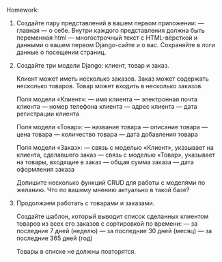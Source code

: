 Homework:
1.   Создайте пару представлений в вашем первом приложении:
    — главная
    — о себе.
    Внутри каждого представления должна быть переменная html — 
    многострочный текст с HTML-вёрсткой и данными о вашем первом Django-сайте и о вас.
    Сохраняйте в логи данные о посещении страниц.
2. Создайте три модели Django: клиент, товар и заказ.

    Клиент может иметь несколько заказов. Заказ может содержать несколько товаров. Товар может входить в несколько заказов.
    
    Поля модели «Клиент»:
    — имя клиента
    — электронная почта клиента
    — номер телефона клиента
    — адрес клиента
    — дата регистрации клиента
    
    Поля модели «Товар»:
    — название товара
    — описание товара
    — цена товара
    — количество товара
    — дата добавления товара
    
    Поля модели «Заказ»:
    — связь с моделью «Клиент», указывает на клиента, сделавшего заказ
    — связь с моделью «Товар», указывает на товары, входящие в заказ
    — общая сумма заказа
    — дата оформления заказа
    
    Допишите несколько функций CRUD для работы с моделями по желанию. 
    Что по вашему мнению актуально в такой базе?
3. Продолжаем работать с товарами и заказами.

    Создайте шаблон, который выводит список сделанных клиентом товаров из всех его заказов с сортировкой по времени:
    — за последние 7 дней (неделю)
    — за последние 30 дней (месяц)
    — за последние 365 дней (год)
    
    Товары в списке не должны повторятся.
